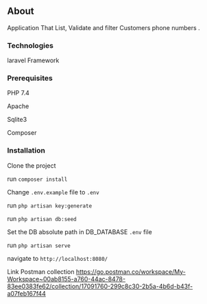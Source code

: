 ## About
Application That List, Validate  and filter Customers phone numbers .

### Technologies
laravel Framework

### Prerequisites
PHP 7.4

Apache

Sqlite3

Composer

### Installation

Clone the project 

run `composer install`

Change `.env.example` file to `.env`

run `php artisan key:generate`

run `php artisan db:seed`

Set the DB absolute path in DB_DATABASE `.env` file 

run `php artisan serve`

navigate to `http://localhost:8080/`

Link Postman collection https://go.postman.co/workspace/My-Workspace~00ab8155-a760-44ac-8478-83ee0383fe62/collection/17091760-299c8c30-2b5a-4b6d-b43f-a07feb167f44
